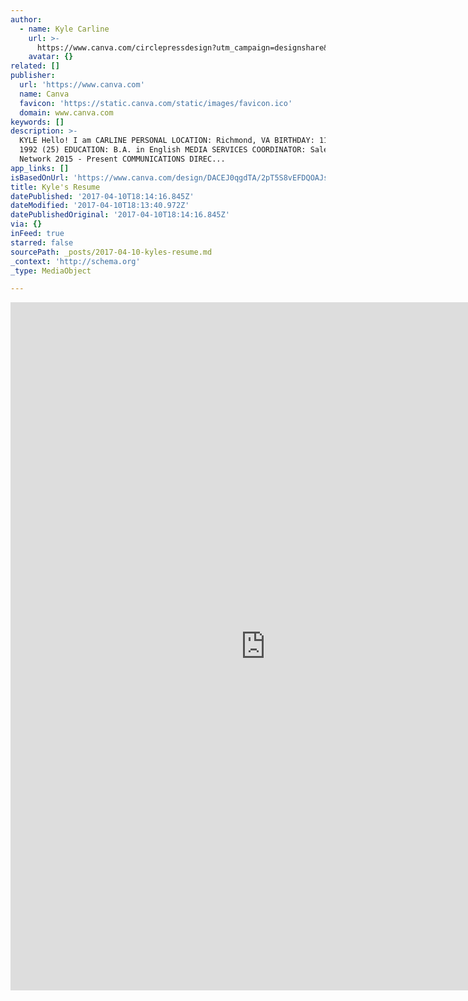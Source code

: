 ```yaml
---
author:
  - name: Kyle Carline
    url: >-
      https://www.canva.com/circlepressdesign?utm_campaign=designshare&utm_medium=embed&utm_source=link
    avatar: {}
related: []
publisher:
  url: 'https://www.canva.com'
  name: Canva
  favicon: 'https://static.canva.com/static/images/favicon.ico'
  domain: www.canva.com
keywords: []
description: >-
  KYLE Hello! I am CARLINE PERSONAL LOCATION: Richmond, VA BIRTHDAY: 11 January,
  1992 (25) EDUCATION: B.A. in English MEDIA SERVICES COORDINATOR: Salem Web
  Network 2015 - Present COMMUNICATIONS DIREC...
app_links: []
isBasedOnUrl: 'https://www.canva.com/design/DACEJ0qgdTA/2pT5S8vEFDQOAJsYRWdkpQ/view'
title: Kyle's Resume
datePublished: '2017-04-10T18:14:16.845Z'
dateModified: '2017-04-10T18:13:40.972Z'
datePublishedOriginal: '2017-04-10T18:14:16.845Z'
via: {}
inFeed: true
starred: false
sourcePath: _posts/2017-04-10-kyles-resume.md
_context: 'http://schema.org'
_type: MediaObject

---
```

<iframe src="https://cdn.embedly.com/widgets/media.html?src=https%3A%2F%2Fwww.canva.com%2Fdesign%2FDACEJ0qgdTA%2Fview%3Fembed%26meta&amp;url=https%3A%2F%2Fwww.canva.com%2Fdesign%2FDACEJ0qgdTA%2F2pT5S8vEFDQOAJsYRWdkpQ%2Fview&amp;image=https%3A%2F%2Fdocument-export.canva.com%2FDACEJ0qgdTA%2F42%2Fpreview%2F0001-42.png&amp;key=b7d04c9b404c499eba89ee7072e1c4f7&amp;type=text%2Fhtml&amp;schema=canva" width="816" height="1101" scrolling="no" frameborder="0" allowfullscreen="" style=""></iframe>